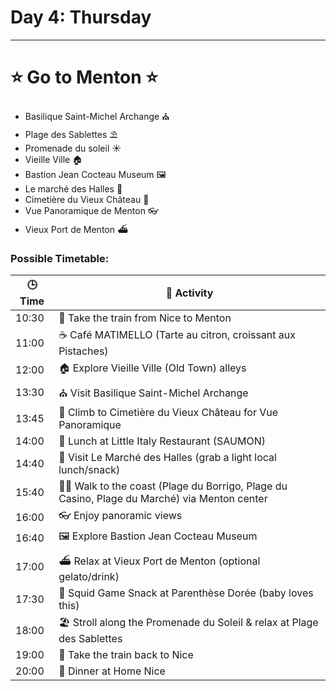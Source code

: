 # Day 4: Thursday

---

# ⭐️ Go to Menton ⭐️

- Basilique Saint-Michel Archange ⛪️
- Plage des Sablettes ⛱️
- Promenade du soleil ☀️
- Vieille Ville 🏠
- Bastion Jean Cocteau Museum 🖼️
- Le marché des Halles 🛒
- Cimetière du Vieux Château 🏰
- Vue Panoramique de Menton 👓
- Vieux Port de Menton ⛴️

### Possible Timetable:

| 🕒 Time | 📍 Activity |
| --- | --- |
| 10:30 | 🚆 Take the train from Nice to Menton |
| 11:00 | ☕ Café MATIMELLO (Tarte au citron, croissant aux Pistaches) |
| 12:00 | 🏠 Explore Vieille Ville (Old Town) alleys |
| 13:30 | ⛪️ Visit Basilique Saint-Michel Archange |
| 13:45 | 🏰 Climb to Cimetière du Vieux Château for Vue Panoramique |
| 14:00 | 🍝 Lunch at Little Italy Restaurant (SAUMON) |
| 14:40 | 🛒 Visit Le Marché des Halles (grab a light local lunch/snack) |
| 15:40 | 🚶‍♂️ Walk to the coast (Plage du Borrigo, Plage du Casino, Plage du Marché) via Menton center |
| 16:00 | 👓 Enjoy panoramic views |
| 16:40 | 🖼️ Explore Bastion Jean Cocteau Museum |
| 17:00 | ⛴️ Relax at Vieux Port de Menton (optional gelato/drink) |
| 17:30 | 🦑 Squid Game Snack at Parenthèse Dorée (baby loves this) |
| 18:00 | 🏖️ Stroll along the Promenade du Soleil & relax at Plage des Sablettes |
| 19:00 | 🚆 Take the train back to Nice |
| 20:00 | 🍝 Dinner at Home Nice |